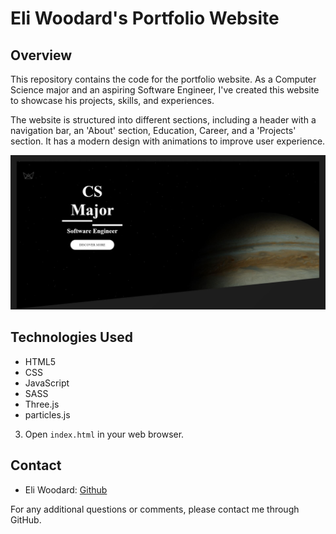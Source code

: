 # Eli Woodard's Portfolio Website

## Overview

This repository contains the code for the portfolio website. As a Computer Science major and an aspiring Software Engineer, I've created this website to showcase his projects, skills, and experiences.

The website is structured into different sections, including a header with a navigation bar, an 'About' section, Education, Career, and a 'Projects' section. It has a modern design with animations to improve user experience.

![Portfolio Screenshot](./Images/portfolioImage.JPG)

## Technologies Used

- HTML5
- CSS
- JavaScript
- SASS
- Three.js
- particles.js

3. Open `index.html` in your web browser.

## Contact

- Eli Woodard: [Github](https://github.com/EliWoodard)

For any additional questions or comments, please contact me through GitHub.
